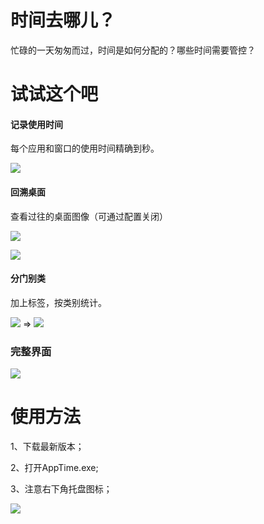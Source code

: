 # 时间去哪儿？
忙碌的一天匆匆而过，时间是如何分配的？哪些时间需要管控？

# 试试这个吧
#### 记录使用时间
每个应用和窗口的使用时间精确到秒。

![](https://github.com/newdraw/AppTime/blob/master/files/list.jpg)

#### 回溯桌面
查看过往的桌面图像（可通过配置关闭）

![](https://github.com/newdraw/AppTime/blob/master/files/time.jpg)

![](https://github.com/newdraw/AppTime/blob/master/files/playback.gif)

#### 分门别类
加上标签，按类别统计。

![](https://github.com/newdraw/AppTime/blob/master/files/tag.jpg)
=>
![](https://github.com/newdraw/AppTime/blob/master/files/tagview.jpg)

### 完整界面
![](https://github.com/newdraw/AppTime/blob/master/files/tv.jpg) 

# 使用方法
1、下载最新版本；

2、打开AppTime.exe;

3、注意右下角托盘图标；

![](https://github.com/newdraw/AppTime/blob/master/files/icon.jpg) 
